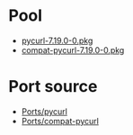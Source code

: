 

# Pool #
  * [pycurl-7.19.0-0.pkg](http://code.google.com/p/rudix/downloads/detail?name=pycurl-7.19.0-0.pkg)
  * [compat-pycurl-7.19.0-0.pkg](http://code.google.com/p/rudix/downloads/detail?name=compat-pycurl-7.19.0-0.pkg)

# Port source #
  * [Ports/pycurl](http://code.google.com/p/rudix/source/browse/Ports/pycurl)
  * [Ports/compat-pycurl](http://code.google.com/p/rudix/source/browse/Ports/pycurl?name=Rudix-Compat)